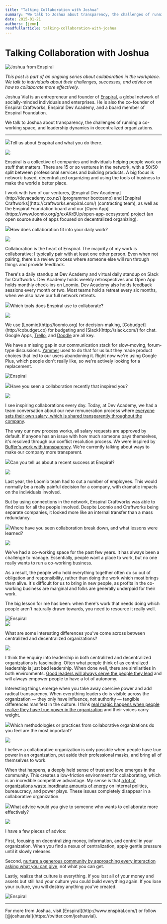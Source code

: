 ```yaml
---
title: "Talking Collaboration with Joshua"
summary: "We talk to Joshua about transparency, the challenges of running a co-working space, and leadership dynamics in decentralized organizations."
date: 2015-01-21
authors: [jenn]
readfullarticle: talking-collaboration-with-joshua
---
```


# Talking Collaboration with Joshua

<img src="/assets/img/blog/2015-01-21_2.jpg" class="center-element" alt="Joshua from Enspiral">

<em>This post is part of an ongoing series about collaboration in the workplace. We talk to individuals about their challenges, successes, and advice on how to collaborate more effectively.</em>

Joshua Vial is an entrepreneur and founder of [Enspiral](http://wwww.enspiral.com/), a global network of socially-minded individuals and enterprises. He is also the co-founder of Enspiral Craftworks, Enspiral Dev Academy, and a board member of Enspiral Foundation.

We talk to Joshua about transparency, the challenges of running a co-working space, and leadership dynamics in decentralized organizations.

<hr>
<div class="spacing--mid-x"></div>

<p class="lubalin-bold text--large"><img src="/assets/img/blog/2014-12-27_3.png" class="float-left margin-right-base-lg">Tell us about Enspiral and what you do there.</p>

<div class="float-left margin-right-base-lg margin-top-base"><img src="/assets/img/blog/2015-01-21_1.jpg"></div>
<div class="overflow-hidden">
<p>Enspiral is a collective of companies and individuals helping people work on stuff that matters. There are 15 or so ventures in the network, with a 50/50 split between professional services and building products. A big focus is  network-based, decentralized organizing and using the tools of business to make the world a better place.</p>

<p>I work with two of our ventures, [Enspiral Dev Academy](http://devacademy.co.nz/) (programmer bootcamp) and [Enspiral Craftworks](http://craftworks.enspiral.com/) (contracting team), as well as the Enspiral Foundation board and our [Open App](https://www.loomio.org/g/exAKrBUp/open-app-ecosystem) project (an open source suite of apps focused on decentralized organizing).</p>
</div>

<div class="spacing--mid-x"></div>

<p class="lubalin-bold text--large"><img src="/assets/img/blog/2014-12-27_3.png" class="float-left margin-right-base-lg">How does collaboration fit into your daily work?</p>

<div class="float-left margin-right-base-lg margin-top-base"><img src="/assets/img/blog/2015-01-21_1.jpg"></div>
<div class="overflow-hidden">
<p>Collaboration is the heart of Enspiral. The majority of my work is collaborative; I typically pair with at least one other person. Even when not pairing, there's a review process where someone else will run through things and provide feedback.</p>
<p>There's a daily standup at Dev Academy and virtual daily standup on Slack for Craftworks. Dev Academy holds weekly retrospectives and Open App holds monthly check-ins on Loomio. Dev Academy also holds feedback sessions every month or two. Most teams hold a retreat every six months, when we also have our full network retreats.</p>
</div>

<div class="spacing--mid-x"></div>

<p class="lubalin-bold text--large"><img src="/assets/img/blog/2014-12-27_3.png" class="float-left margin-right-base-lg">Which tools does Enspiral use to collaborate?</p>

<div class="float-left margin-right-base-lg margin-top-base"><img src="/assets/img/blog/2015-01-21_1.jpg"></div>
<div class="overflow-hidden">
<p>We use [Loomio](http://loomio.org) for decision-making, [Cobudget](http://cobudget.co) for budgeting and [Slack](http://slack.com/) for chat. Google Apps, <a href="http://trello.com/">Trello</a>, and <a href="http://doodle.com/">Doodle</a> are all key.</p>

<p>We have a missing gap in our communication stack for slow-moving, forum-type discussions. <a href="http://www.yammer.com/">Yammer</a> used to do that for us but they made product choices that led to our users abandoning it. Right now we're using Google Plus, which people don't really like, so we're actively looking for a replacement.</p>
</div>

<div class="spacing--mid-x"></div>

<img src="/assets/img/blog/2015-01-21_5.jpg" class="center-element" alt="Enspiral">

<div class="spacing--mid-x"></div>

<p class="lubalin-bold text--large"><img src="/assets/img/blog/2014-12-27_3.png" class="float-left margin-right-base-lg">Have you seen a collaboration recently that inspired you?</p>

<div class="float-left margin-right-base-lg margin-top-base"><img src="/assets/img/blog/2015-01-21_1.jpg"></div>
<div class="overflow-hidden">
<p>I see inspiring collaborations every day. Today, at Dev Academy, we had a team conversation about our new remuneration process where <a href="https://twitter.com/intent/tweet?via=colabcoop&url=http%3A%2F%2Fbit.ly%2F1uJDSNc&text=Everyone%20sets%20their%20own%20salary%20which%20is%20shared%20transparently%20throughout%20the%20company.">everyone sets their own salary, which is shared transparently throughout the company</a>.</p>

<p>The way our new process works, all salary requests are approved by default. If anyone has an issue with how much someone pays themselves, it's resolved through our conflict resolution process. We were inspired by <a href="https://bufferapp.com/transparency">Buffer's work with transparency</a>. We're currently talking about ways to make our company more transparent.</p>
</div>

<div class="spacing--mid-x"></div>

<p class="lubalin-bold text--large"><img src="/assets/img/blog/2014-12-27_3.png" class="float-left margin-right-base-lg">Can you tell us about a recent success  at Enspiral?</p>

<div class="float-left margin-right-base-lg margin-top-base"><img src="/assets/img/blog/2015-01-21_1.jpg"></div>
<div class="overflow-hidden">
<p>Last year, the Loomio team had to cut a number of employees. This would normally be a really painful decision for a company, with dramatic impacts on the individuals involved.</p>

<p>But by using connections in the network, Enspiral Craftworks was able to find roles for all the people involved. Despite Loomio and Craftworks being separate companies, it looked more like an internal transfer than a mass redundancy.</p>
</div>

<div class="spacing--mid-x"></div>

<p class="lubalin-bold text--large"><img src="/assets/img/blog/2014-12-27_3.png" class="float-left margin-right-base-lg">Where have you seen collaboration break down, and what lessons were learned?</p>

<div class="float-left margin-right-base-lg margin-top-base"><img src="/assets/img/blog/2015-01-21_1.jpg"></div>
<div class="overflow-hidden">
<p>We've had a co-working space for the past few years. It has always been a challenge to manage. Essentially, people want a place to work, but no one really wants to run a co-working business.</p>

<p>As a result, the people who hold everything together often do so out of obligation and responsibility, rather than doing the work which most brings them alive. It's difficult for us to bring in new people, as profits in the co-working business are marginal and folks are generally underpaid for their work.</p>

<p>The big lesson for me has been: when there's work that needs doing which people aren't naturally drawn towards, you need to resource it really well.</p>
</div>

<div class="spacing--mid-x"></div>

<img src="/assets/img/blog/2015-01-21_3.jpg" class="center-element" alt="Enspiral">

<div class="spacing--mid-x"></div>

<div><img src="/assets/img/blog/2014-12-27_3.png" class="float-left margin-right-base-lg"><div class="overflow-hidden"><p class="lubalin-bold text--large">What are some interesting differences you've come across between centralized and decentralized organizations?</p></div></div>

<div class="float-left margin-right-base-lg margin-top-base"><img src="/assets/img/blog/2015-01-21_1.jpg"></div>
<div class="overflow-hidden">
<p>I think the enquiry into leadership in both centralized and decentralized organizations is fascinating. Often what people think of as centralized leadership is just bad leadership. When done well, there are similarities in both environments. <a href="https://twitter.com/intent/tweet?via=colabcoop&url=http%3A%2F%2Fbit.ly%2F1uJDSNc&text=Good%20leaders%20will%20always%20serve%20the%20people%20they%20lead.">Good leaders will always serve the people they lead</a> and will always empower people to have a lot of autonomy.</p>

<p>Interesting things emerge when you take away coercive power and add radical transparency. When everything leaders do is visible across the organization &mdash; they only have influence, not authority &mdash; tangible differences manifest in the culture. I think <a href="https://twitter.com/intent/tweet?via=colabcoop&url=http%3A%2F%2Fbit.ly%2F1uJDSNc&text=Real%20magic%20happens%20when%20people%20realize%20they%20have%20true%20power%20in%20the%20organization.">real magic happens when people realize they have true power in the organization</a> and their voices carry weight.</p>
</div>

<div class="spacing--mid-x"></div>

<p class="lubalin-bold text--large"><img src="/assets/img/blog/2014-12-27_3.png" class="float-left margin-right-base-lg">Which methodologies or practices from collaborative organizations do you feel are the most important?</p>

<div class="float-left margin-right-base-lg margin-top-base"><img src="/assets/img/blog/2015-01-21_1.jpg"></div>
<div class="overflow-hidden">
<p>I believe a collaborative organization is only possible when people have true power in an organization, put aside their professional masks, and bring all of themselves to work.</p>

<p>When that happens, a deeply held sense of trust and love emerges in the community. This creates a low-friction environment for collaborating, which is an incredible competitive advantage. My sense is that <a href="https://twitter.com/intent/tweet?via=colabcoop&url=http%3A%2F%2Fbit.ly%2F1uJDSNc&text=A%20lot%20of%20organizations%20waste%20inordinate%20amounts%20of%20energy.">a lot of organizations waste inordinate amounts of energy</a> on internal politics, bureaucracy, and power plays. These issues completely disappear in a collaborative organization.</p>
</div>

<div class="spacing--mid-x"></div>

<p class="lubalin-bold text--large"><img src="/assets/img/blog/2014-12-27_3.png" class="float-left margin-right-base-lg">What advice would you give to someone who wants to collaborate more effectively?</p>

<div class="float-left margin-right-base-lg margin-top-base"><img src="/assets/img/blog/2015-01-21_1.jpg"></div>
<div class="overflow-hidden">
<p>I have a few pieces of advice:</p>

<p>First, focusing on decentralizing money, information, and control in your organization. When you find a nexus of centralization, apply gentle pressure until it slowly releases.</p>

<p>Second, <a href="https://twitter.com/intent/tweet?via=colabcoop&url=http%3A%2F%2Fbit.ly%2F1uJDSNc&text=Nurture%20a%20generous%20community%20by%20approaching%20every%20interaction%20asking%20what%20you%20can%20give.">nurture a generous community by approaching every interaction asking what you can give</a>, not what you can  get.</p>

<p>Lastly, realize that culture is everything. If you lost all of your money and assets but still had your culture you could build everything again. If you lose your culture, you will destroy anything you've created.</p>
</div>

<div class="spacing--mid-x"></div>

<img src="/assets/img/blog/2015-01-21_4.jpg" class="center-element" alt="Enspiral">

<hr>

<div class="center-text">For more from Joshua, visit [Enspiral](http://www.enspiral.com/) or follow   [@joshuavial](https://twitter.com/joshuavial).</div>
